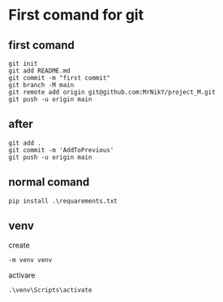 # First comand for git
## first comand

```
git init
git add README.md
git commit -m "first commit"
git branch -M main
git remote add origin git@github.com:MrNikY/project_M.git
git push -u origin main
```

## after

```
git add .
git commit -m 'AddToPrevious'
git push -u origin main
```

## normal comand

```
pip install .\requarements.txt
```

## venv

create
```
-m venv venv
```
activare
```
.\venv\Scripts\activate
```